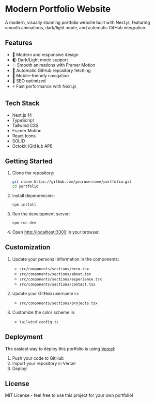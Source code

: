 # Modern Portfolio Website

A modern, visually stunning portfolio website built with Next.js, featuring smooth animations, dark/light mode, and automatic GitHub integration.

## Features

- 🎨 Modern and responsive design
- 🌓 Dark/Light mode support
- ✨ Smooth animations with Framer Motion
- 🔄 Automatic GitHub repository fetching
- 📱 Mobile-friendly navigation
- 🎯 SEO optimized
- ⚡ Fast performance with Next.js

## Tech Stack

- Next.js 14
- TypeScript
- Tailwind CSS
- Framer Motion
- React Icons
- SOLID   
- Octokit (GitHub API)

## Getting Started

1. Clone the repository:
   ```bash
   git clone https://github.com/yourusername/portfolio.git
   cd portfolio
   ```

2. Install dependencies:
   ```bash
   npm install
   ```

3. Run the development server:
   ```bash
   npm run dev
   ```

4. Open [http://localhost:3000](http://localhost:3000) in your browser.

## Customization

1. Update your personal information in the components:
   - `src/components/sections/hero.tsx`
   - `src/components/sections/about.tsx`
   - `src/components/sections/experience.tsx`
   - `src/components/sections/contact.tsx`

2. Update your GitHub username in:
   - `src/components/sections/projects.tsx`

3. Customize the color scheme in:
   - `tailwind.config.ts`

## Deployment

The easiest way to deploy this portfolio is using [Vercel](https://vercel.com):

1. Push your code to GitHub
2. Import your repository in Vercel
3. Deploy!

## License

MIT License - feel free to use this project for your own portfolio!
